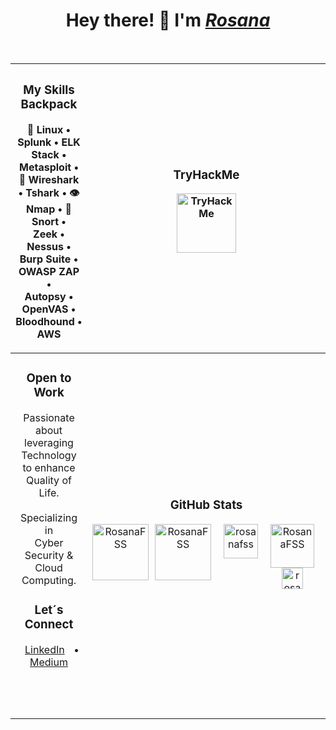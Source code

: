 <h1 align="center">Hey there! 👋 I'm <a href="https://www.linkedin.com/in/rosanafssantos/"><em>Rosana</em></a></h1><br>

<div align="center">

|<h3>My Skills Backpack</h3><p>🐧 Linux • Splunk • ELK Stack • Metasploit •<br> 🦈 Wireshark • Tshark • 👁️ Nmap • 🐽 Snort •<br> Zeek • Nessus • Burp Suite • OWASP ZAP •<br> Autopsy • OpenVAS • Bloodhound • AWS</p>|<h3>TryHackMe</h3><div align="center"><img height="95px" src="https://tryhackme-badges.s3.amazonaws.com/Rosana.png" alt="TryHackMe" /></div><br>|
|:-----------------------------------------:|:--------------------------------------------------------:|
|<h3>Open to Work</h3><p>Passionate about<br>leveraging Technology<br>to enhance Quality of Life.<br><br>Specializing in<br> Cyber Security & Cloud Computing.</p><h3>Let´s Connect</h3><p><a href="https://www.linkedin.com/in/rosanafssantos/" style="margin: 0 10px;">LinkedIn</a> • <a href="https://medium.com/@RosanaFS" style="margin: 0 10px;">Medium</a><br><br><br><br>|<h3>GitHub Stats</h3><div align="center" style="display: flex; justify-content: center; gap: 10px;"><img height="90px" src="https://github-readme-streak-stats.herokuapp.com/?user=rosanafss&theme=highcontrast" alt="RosanaFSS" /><img height="90px" src="https://github-readme-stats.vercel.app/api?username=rosanafss&show_icons=true&locale=en&theme=highcontrast" alt="RosanaFSS" /><br><div align="center"><a href="https://github.com/ryo-ma/github-profile-trophy"><img height="55" src="https://github-profile-trophy.vercel.app/?username=rosanafss&theme=dracula" alt="rosanafss" /></a></div><br><div align="center"><img height="70px" src="https://github-readme-stats.vercel.app/api/top-langs?username=rosanafss&show_icons=true&locale=en&layout=compact" alt="RosanaFSS"/><br><img height="34px" src="https://komarev.com/ghpvc/?username=rosanafss&label=Profile%20views&color=0e75b6&style=flat" alt="rosanafss" /></div><br>|

</div>
